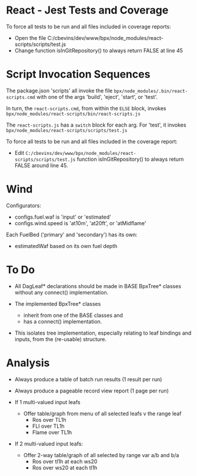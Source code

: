 # React - Jest Tests and Coverage

To force all tests to be run and all files included in coverage reports:
- Open the file C:/cbevins/dev/www/bpx/node_modules/react-scripts/scripts/test.js
- Change function isInGitRepository() to always return FALSE at line 45

# Script Invocation Sequences

The package.json 'scripts' all invoke the file <code>bpx/node_modules/.bin/react-scripts.cmd</code> with one of the args 'build', 'eject', 'start', or 'test'.

In turn, the <code>react-scripts.cmd</code>, from within the <code>ELSE</code> block, invokes <code>bpx/node_modules/react-scripts/bin/react-scripts.js</code>

The <code>react-scripts.js</code> has a <code>switch</code> block for each arg.
For 'test', it invokes <code>bpx/node_modules/react-scripts/scripts/test.js</code>

To force all tests to be run and all files included in the coverage report:
- Edit <code>C:/cbevins/dev/www/bpx/node_modules/react-scripts/scripts/test.js</code> function isInGitRepository() to always return FALSE around line 45.

# Wind

Configurators:
- configs.fuel.waf is 'input' or 'estimated'
- configs.wind.speed is 'at10m', 'at20ft', or 'atMidflame'

Each FuelBed ('primary' and 'secondary') has its own:
- estimatedWaf based on its own fuel depth

# To Do
- All DagLeaf* declarations should be made in BASE BpxTree* classes
  without any connect() implementation.

- The implemented BpxTree* classes
  - inherit from one of the BASE classes and
  - has a connect() implementation.

- This isolates tree implementation, especially relating to leaf bindings and inputs, from the (re-usable) structure.

# Analysis

- Always produce a table of batch run results (1 result per run)

- Always produce a pageable record view report (1 page per run)

- If 1 multi-valued input leafs
  - Offer table/graph from menu of all selected leafs v the range leaf
    - Ros over TL1h
    - FLI over TL1h
    - Flame over TL1h

- If 2 multi-valued input leafs:
  - Offer 2-way table/graph of all selected by range var a/b and b/a
    - Ros over tl1h at each ws20
    - Ros over ws20 at each tl1h
